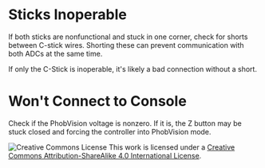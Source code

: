 # Sticks Inoperable

If both sticks are nonfunctional and stuck in one corner, check for shorts between C-stick wires.
Shorting these can prevent communication with both ADCs at the same time.

If only the C-Stick is inoperable, it's likely a bad connection without a short.

# Won't Connect to Console

Check if the PhobVision voltage is nonzero.
If it is, the Z button may be stuck closed and forcing the controller into PhobVision mode. 

![Creative Commons License](https://i.creativecommons.org/l/by-sa/4.0/88x31.png)
This work is licensed under a [Creative Commons Attribution-ShareAlike 4.0 International License](http://creativecommons.org/licenses/by-sa/4.0/).
